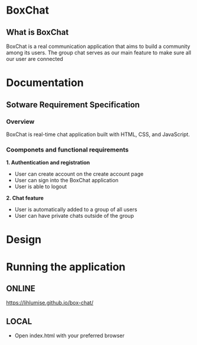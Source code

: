 # BoxChat

## What is BoxChat

BoxChat is a real communication application that aims to build a community among its users.
The group chat serves as our main feature to make sure all our user are connected

# Documentation

## Sotware Requirement Specification

### Overview

BoxChat is real-time chat application built with HTML, CSS, and JavaScript.

### Coomponets and functional requirements

**1. Authentication and registration**
  * User can create account on the create account page
  * User can sign into the BoxChat application
  * User is able to logout

**2. Chat feature**
  * User is automatically added to a group of all users
  * User can have private chats outside of the group

# Design


# Running the application
## ONLINE
https://lihlumise.github.io/box-chat/

## LOCAL
* Open index.html with your preferred browser